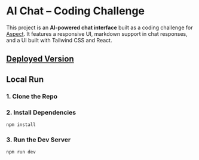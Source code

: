 # AI Chat – Coding Challenge

This project is an **AI-powered chat interface** built as a coding challenge for [Aspect](https://aspect.is/). It features a responsive UI, markdown support in chat responses, and a UI built with Tailwind CSS and React.

## [Deployed Version](https://ai-chat-challenge-e3ej.vercel.app/)

## Local Run

### 1. Clone the Repo

### 2. Install Dependencies

``` npm install ```

### 3. Run the Dev Server

``` npm run dev ```
